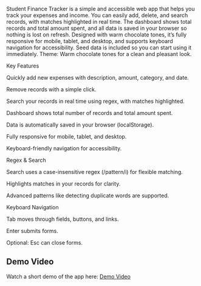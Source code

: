 Student Finance Tracker is a simple and accessible web app that helps you track your expenses and income. You can easily add, delete, and search records, with matches highlighted in real time. The dashboard shows total records and total amount spent, and all data is saved in your browser so nothing is lost on refresh. Designed with warm chocolate tones, it’s fully responsive for mobile, tablet, and desktop, and supports keyboard navigation for accessibility. Seed data is included so you can start using it immediately.
Theme: Warm chocolate tones for a clean and pleasant look.

Key Features

Quickly add new expenses with description, amount, category, and date.

Remove records with a simple click.

Search your records in real time using regex, with matches highlighted.

Dashboard shows total number of records and total amount spent.

Data is automatically saved in your browser (localStorage).

Fully responsive for mobile, tablet, and desktop.

Keyboard-friendly navigation for accessibility.

Regex & Search

Search uses a case-insensitive regex (/pattern/i) for flexible matching.

Highlights matches in your records for clarity.

Advanced patterns like detecting duplicate words are supported.

Keyboard Navigation

Tab moves through fields, buttons, and links.

Enter submits forms.

Optional: Esc can close forms.
## Demo Video
Watch a short demo of the app here: [Demo Video](https://www.loom.com/share/afae3b3a29f04416a58c0d176a1dc63d?sid=4a77dd8b-c349-4887-8c0b-ac7c05088e51)